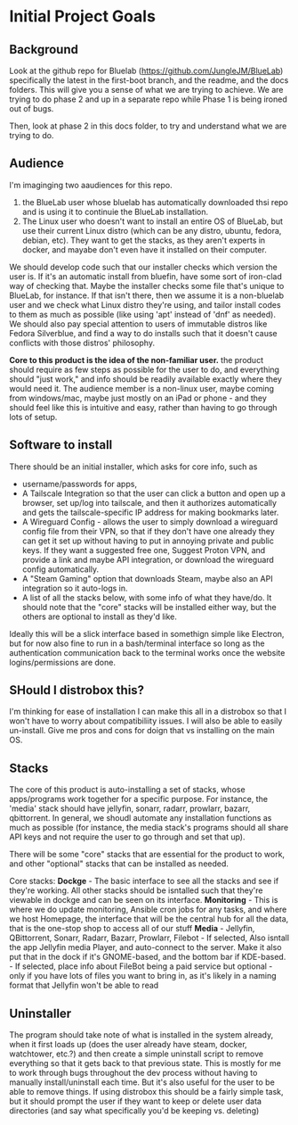 # Initial Project Goals


## Background
Look at the github repo for Bluelab (https://github.com/JungleJM/BlueLab) specifically the latest in the first-boot branch, and the readme, and the docs folders. This will give you a sense of what we are trying to achieve. We are trying to do phase 2 and up in a separate repo while Phase 1 is being ironed out of bugs. 

Then, look at phase 2 in this docs folder, to try and understand what we are trying to do. 

## Audience
I'm imaginging two aaudiences for this repo. 
1) the BlueLab user whose bluelab has automatically downloaded thsi repo and is using it to continuie the BlueLab installation. 
2) The Linux user who doesn't want to install an entire OS of BlueLab, but use their current Linux distro (which can be any distro, ubuntu, fedora, debian, etc). They want to get the stacks, as they aren't experts in docker, and mayabe don't even have it installed on their computer. 

We should develop code such that our installer checks which version the user is. If it's an automatic install from bluefin, have some sort of iron-clad way of checking that. Maybe the installer checks some file that's unique to BlueLab, for instance. If that isn't there, then we assume it is a non-bluelab user and we check what Linux distro they're using, and tailor install codes to them as much as possible (like using 'apt' instead of 'dnf' as needed). We should also pay special attention to users of immutable distros like Fedora Silverblue, and find a way to do installs such that it doesn't cause conflicts with those distros' philosophy.

**Core to this product is the idea of the non-familiar user.** the product should require as few steps as possible for the user to do, and everything should "just work," and info should be readily available exactly where they would need it. The audience member is a non-linux user, maybe coming from windows/mac, maybe just mostly on an iPad or phone - and they should feel like this is intuitive and easy, rather than having to go through lots of setup.

## Software to install

There should be an initial installer, which asks for core info, such as 
-   username/passwords for apps, 
-   A Tailscale Integration so that the user can click a button and open up a browser, set up/log into tailscale, and then it authorizes automatically and gets the tailscale-specific IP address for making bookmarks later.
-   A Wireguard Config - allows the user to simply download a wireguard config file from their VPN, so that if they don't have one already they can get it set up without having to put in annoying private and public keys. If they want a suggested free one, Suggest Proton VPN, and provide a link and maybe API integration, or download the wireguard config automatically.
-   A "Steam Gaming" option that downloads Steam, maybe also an API integration so it auto-logs in. 
-   A list of all the stacks below, with some info of what they have/do. It should note that the "core" stacks will be installed either way, but the others are optional to install as they'd like.

Ideally this will be a slick interface based in somethign simple like Electron, but for now also fine to run in a bash/terminal interface so long as the authentication communication back to the terminal works once the website logins/permissions are done. 

## SHould I distrobox this?
I'm thinking for ease of installation I can make this all in a distrobox so that I won't have to worry about compatibiliity issues. I will also be able to easily un-install. Give me pros and cons for doign that vs installing on the main OS.


## Stacks
The core of this product is auto-installing a set of stacks, whose apps/programs work together for a specific purpose. For instance, the 'media' stack should have jellyfin, sonarr, radarr, prowlarr, bazarr, qbittorrent. In general, we shoudl automate any installation functions as much as possible (for instance, the media stack's programs should all share API keys and not require the user to go through and set that up). 

There will be some "core" stacks that are essential for the product to work, and other "optional" stacks that can be installed as needed. 

Core stacks:
**Dockge** - The basic interface to see all the stacks and see if they're working. All other stacks should be isntalled such that they're viewable in dockge and can be seen on its interface.
**Monitoring** - This is where we do update monitoring, Ansible cron jobs for any tasks, and where we host Homepage, the interface that will be the central hub for all the data, that is the one-stop shop to access all of our stuff
**Media** - Jellyfin, QBittorrent, Sonarr, Radarr, Bazarr, Prowlarr, Filebot
    - If selected, Also isntall the app Jellyfin media Player, and auto-connect to the server. Make it also put that in the dock if it's GNOME-based, and the bottom bar if KDE-based.
    - If selected, place info about FileBot being a paid service but optional - only if you have lots of files you want to bring in, as it's likely in a naming format that Jellyfin won't be able to read


## Uninstaller 

The program should take note of what is installed in the system already, when it first loads up (does the user already have steam, docker, watchtower, etc.?) and then create a simple uninstall script to remove everything so that it gets back to that previous state. This is mostly for me to work through bugs throughout the dev process without having to manually install/uninstall each time. But it's also useful for the user to be able to remove things. If using distrobox this should be a fairly simple task, but it should prompt the user if they want to keep or delete user data directories (and say what specifically you'd be keeping vs. deleting)